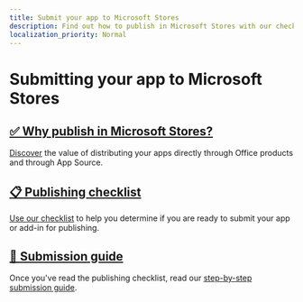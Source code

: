 ```yaml
---
title: Submit your app to Microsoft Stores
description: Find out how to publish in Microsoft Stores with our checklist, guide, and other getting started resources.
localization_priority: Normal
---
```


# Submitting your app to Microsoft Stores

## [✅ Why publish in Microsoft Stores?](why-publish.md)
[Discover](why-publish.md) the value of distributing your apps directly through Office products and through App Source.

## [📋 Publishing checklist](checklist.md)
[Use our checklist](checklist.md) to help you determine if you are ready to submit your app or add-in for publishing.

## [📕 Submission guide](add-in-submission-guide.md)
Once you've read the publishing checklist, read our [step-by-step submission guide](add-in-submission-guide.md).